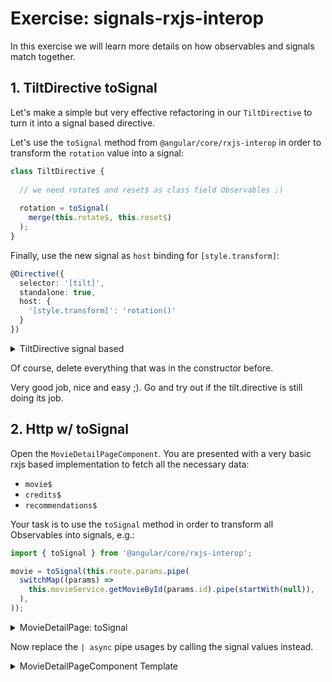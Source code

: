 # Exercise: signals-rxjs-interop

In this exercise we will learn more details on how observables and signals match together.

## 1. TiltDirective toSignal

Let's make a simple but very effective refactoring in our `TiltDirective` to turn it into a signal based
directive.

Let's use the `toSignal` method from `@angular/core/rxjs-interop` in order to transform the `rotation` value into
a signal:

```ts
class TiltDirective {
  
  // we need rotate$ and reset$ as class field Observables ;)
  
  rotation = toSignal(
    merge(this.rotate$, this.reset$)
  );
}
```

Finally, use the new signal as `host` binding for `[style.transform]`:

```ts
@Directive({
  selector: '[tilt]',
  standalone: true,
  host: {
    '[style.transform]': 'rotation()'
  }
})
```

<details>
  <summary>TiltDirective signal based</summary>

```ts

@Directive({
  selector: '[tilt]',
  standalone: true,
  host: {
    '[style.transform]': 'rotation()'
  }
})
class TiltDirective {

  rotate$ = fromEvent<MouseEvent>(
    this.elementRef.nativeElement,
    'mouseenter',
  ).pipe(map((event) => this.getRotationDegree(event)));

  reset$ = fromEvent<MouseEvent>(
    this.elementRef.nativeElement,
    'mouseleave',
  ).pipe(map(() => this.getDefaultRotation()));
  
  rotation = toSignal(
    merge(this.rotate$, this.reset$)
  );
}


```

</details>

Of course, delete everything that was in the constructor before.

Very good job, nice and easy ;). Go and try out if the tilt.directive is still doing its job.

## 2. Http w/ toSignal

Open the `MovieDetailPageComponent`. You are presented with a very basic rxjs based implementation to fetch all the necessary data:
* `movie$`
* `credits$`
* `recommendations$`

Your task is to use the `toSignal` method in order to transform all Observables into signals, e.g.:

```ts
import { toSignal } from '@angular/core/rxjs-interop';

movie = toSignal(this.route.params.pipe(
  switchMap((params) =>
    this.movieService.getMovieById(params.id).pipe(startWith(null)),
  ),
));
```

<details>
  <summary>MovieDetailPage: toSignal</summary>

```ts

class MovieDetailPageComponent {

  movie = toSignal(
    this.route.params.pipe(
      switchMap((params) =>
        this.movieService.getMovieById(params.id).pipe(startWith(null)),
      ),
    )
  );

  credits = toSignal(
    this.route.params.pipe(
      switchMap((params) =>
        this.movieService.getMovieCredits(params.id).pipe(startWith(null)),
      ),
    )
  );

  recommendations = toSignal(
    this.route.params.pipe(
      switchMap((params) =>
        this.movieService
          .getMovieRecommendations(params.id)
          .pipe(startWith(null)),
      ),
    )
  );
}


```

</details>

Now replace the `| async` pipe usages by calling the signal values instead.

<details>
  <summary>MovieDetailPageComponent Template</summary>

  ```html
  <!-- src/app/movie-detail-page/movie-detail-page.component.ts -->

<div class="movie-detail-wrapper">
  @if (movie(); as movie) {
    <ui-detail-grid>
    <div detailGridMedia>
      <img
        class="aspectRatio-2-3 fit-cover"
        [src]="movie.poster_path | movieImage: 780"
        [alt]="movie.title"
        width="780"
        height="1170"
      />
    </div>
    <div detailGridDescription class="movie-detail">
      <header>
        <h1>{{ movie.title }}</h1>
        <h2>{{ movie.tagline }}</h2>
      </header>
      <section class="movie-detail--basic-infos">
        <ui-star-rating [rating]="movie.vote_average" />
        <div class="movie-detail--languages-runtime-release">
          <strong>
            {{ movie.spoken_languages[0].english_name }}
            /
            {{ movie.runtime }}
            /
            {{ movie.release_date | date: 'Y' }}
          </strong>
        </div>
      </section>
      <section>
        <h3>The Genres</h3>
        <div class="movie-detail--genres">
          @for (genre of movie.genres; track genre.id) {
            <a
              class="movie-detail--genres-link"
              [routerLink]="['/genre', genre.id]"
            >
              <fast-svg name="genre" />
              {{ genre.name }}
            </a>
          }
        </div>
      </section>
      <section>
        <h3>The Synopsis</h3>
        <p>{{ movie.overview || 'no overview available' }}</p>
      </section>
      <section>
        <h3>The Cast</h3>
        <div class="movie-detail--cast-list">
          <div class="cast-list">
            @for (actor of credits()?.cast; track actor.id) {
              <div class="movie-detail--cast-actor">
                <img
                  loading="lazy"
                  [src]="actor.profile_path | movieImage: 185"
                  [alt]="actor.name"
                  [title]="actor.name"
                />
              </div>
            }
          </div>
        </div>
      </section>
      <section class="movie-detail--ad-section-links">
        <div class="section--content">
          @if (movie.homepage) {
            <a
              class="btn"
              [href]="movie.homepage"
              target="_blank"
              rel="noopener noreferrer"
            >
              Website
              <fast-svg class="btn__icon" name="website" />
            </a>
          }
          @if (movie.imdb_id) {
            <a
              class="btn"
              target="_blank"
              rel="noopener noreferrer"
              [href]="'https://www.imdb.com/title/' + movie.imdb_id"
            >
              IMDB
              <fast-svg class="btn__icon" name="imdb" />
            </a>
          }
          <!-- back function -->
          <button class="btn primary-button" (click)="back()">
            <fast-svg
              class="btn__icon"
              name="back"
              size="1em"
            />&nbsp;Back
          </button>
        </div>
      </section>
    </div>
  </ui-detail-grid>
  } @else {
    <div class="loader"></div>
  }
</div>
<div>
  <header>
    <h1>Recommended</h1>
    <h2>Movies</h2>
  </header>
  @if (recommendations(); as recommendations) {
    <movie-list [movies]="recommendations!" />
  } @else {
    <div class="loader"></div>
  }
</div>
  ```


</details>
